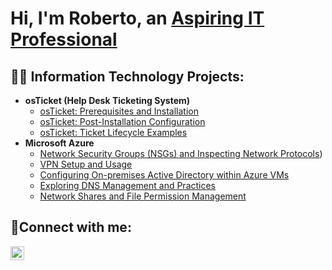 <h1>Hi, I'm Roberto, an <a href="https://www.linkedin.com/in/roberto-a-b2b14a341/">Aspiring IT Professional</a></h1>

<h2>👨‍💻 Information Technology Projects: </h2>

- <b>osTicket (Help Desk Ticketing System)</b>
  - [osTicket: Prerequisites and Installation](https://github.com/RobAlvIT/osticket-prereqs)
  - [osTicket: Post-Installation Configuration](https://github.com/RobAlvIT/post-install-config)
  - [osTicket: Ticket Lifecycle Examples](https://github.com/RobAlvIT/ticket-lifecycle)
- <b>Microsoft Azure</b>
  - [Network Security Groups (NSGs) and Inspecting Network Protocols](https://github.com/RobAlvIT/azure-network-protocols))
  - [VPN Setup and Usage](https://github.com/RobAlvIT/vpn-lab/tree/main)
  - [Configuring On-premises Active Directory within Azure VMs](https://github.com/RobAlvIT/configure-ad)
  - [Exploring DNS Management and Practices](https://github.com/RobAlvIT/dns-lab)
  - [Network Shares and File Permission Management](https://github.com/RobAlvIT/network-file-share-lab)

<h2>🤳Connect with me:</h2>

[<img align="left" alt="Perry | LinkedIn" width="22px" src="https://cdn.jsdelivr.net/npm/simple-icons@v3/icons/linkedin.svg" />][linkedin]

[linkedin]: [https://www.linkedin.com/in/roberto-a-b2b14a341]
